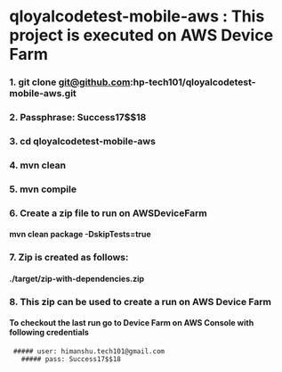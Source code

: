 # qloyalcodetest-mobile-aws : This project is executed on AWS Device Farm

### 1. git clone git@github.com:hp-tech101/qloyalcodetest-mobile-aws.git
### 2. Passphrase: Success17$$18
### 3. cd qloyalcodetest-mobile-aws
### 4. mvn clean
### 5. mvn compile
### 6. Create a zip file to run on AWSDeviceFarm
   #### mvn clean package -DskipTests=true
### 7. Zip is created as follows:
   ####   ./target/zip-with-dependencies.zip
### 8. This zip can be used to create a run on AWS Device Farm
   #### To checkout the last run go to Device Farm on AWS Console with following credentials
     ##### user: himanshu.tech101@gmail.com
	   ##### pass: Success17$$18
